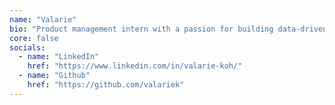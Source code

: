 ```yaml
---
name: "Valarie"
bio: "Product management intern with a passion for building data-driven, user-centric products that blend analytical insights with creative problem-solving! Passionate in mentoring and volunteering :) "
core: false
socials:
  - name: "LinkedIn"
    href: "https://www.linkedin.com/in/valarie-koh/"
  - name: "Github"
    href: "https://github.com/valariek"
---
```

